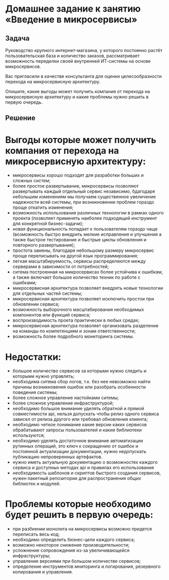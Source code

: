 # Домашнее задание к занятию «Введение в микросервисы»

## Задача

Руководство крупного интернет-магазина, у которого постоянно растёт пользовательская база и количество заказов, рассматривает возможность переделки своей внутренней   ИТ-системы на основе микросервисов. 

Вас пригласили в качестве консультанта для оценки целесообразности перехода на микросервисную архитектуру. 

Опишите, какие выгоды может получить компания от перехода на микросервисную архитектуру и какие проблемы нужно решить в первую очередь.


## Решение

# Выгоды которые может получить компания от перехода на микросервисную архитектуру:

 - микросервисы хорошо подходят для разработки больших и сложных систем;
 - более простое развертывание, микросервисы позволяют развертывать каждый отдельный сервис независимо, бдагодаря небольшим изменениям мы получаем существенное увеличение надежности всей системы, при возникновении проблем гораздо проще откатить изменения;
 - возможность использования различных технологии в рамках одного проекта (позволяет применять наиболее подходящий инструмент для конкретной бизнес-задачи); 
 - новая функциональность попадает к пользователям гораздо чаще (возможность быстро внедрить мелкие исправления и улучшения а также быстрое тестирование и быстрые циклы обновления и повторного развертывания);
 - простота замены, благодаря небольшому размеру микросервис проще переписывать на другой язык программирования;
 - легкая масштабируемость, сервисы распределяются между серверами в зависимости от потребностей;
 - ситема построенная на микросервисах более устойчива к ошибкам, а также включает большое количество техник по работе с ошибками;
 - микросервисная архитектура позволяет внедрять новые технологии для отдельных частей системы;
 - микросервисная архитектура позволяет исключить простои при обновлении сервиса;
 - возможность выборочного масштабирования необходимых компонентов или функций сервиса;
 - воспроизводимость проета практически в любых средах;
 - микросервисная архитектура позволяет организовать разделение на команды по компетенциям и зонам ответственности;
 - возможность более подробного мониторинга системы.


# Недостатки:

 - большое количество сервисов за которыми нужно следить и которыми нужно управлять;
 - необходима ситема сбор логов, т.к. без нее невозможно найти причины возникновения ошибок или разобрать особенности поведения системы;
 - более сложное управление настойками ситемы;
 - более сложное управление инфраструктурой; 
 - необходимо большое внимание уделять обратной и прямой совместимости api, нельзя допускать чтобы релиз одного сервиса зависел от релиза другого или требовал обновления клиента;
 - необходимо четкое понимание какие версии каких сервисов обрабатывают запросы пользователей и какие библиотеки используются;
 - необходимо уделять достаточное внимание автоматизации рутинных операций, это ключ к сокращению от ошибок и постоянной актуализации документации, нужно недопускать публикацию непроверенных артефактов.
 - нужно иметь актуальную документацию о возможностях каждого сервиса и доступных методах api и правилах его использования
 - необходимость шаблонов и скриптов быстрого создания сервисов, нужен пакетный репозитории для распространения общих библиотек и модулей.


# Проблемы которые необходимо будет решить в первую очередь:

 - при разбиении монолита на микросервисы возможно придется переписать весь код;
 - необходимо определить бизнес-цели каждого сервиса;
 - возможно некоторое снижение производительности;
 - усложнение сопровождения из-за увеличивающейся инфраструктуры;
 - управление версиями при большом количестве сервисов;
 - определение инструментов мниторинга и логирования, резервного копирования и управления.
